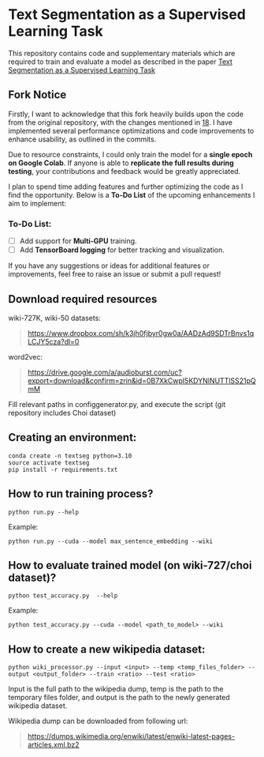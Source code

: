 # Text Segmentation as a Supervised Learning Task

This repository contains code and supplementary materials which are required to train and evaluate a model as described in the paper [Text Segmentation as a Supervised Learning Task](https://arxiv.org/abs/1803.09337)

## Fork Notice

Firstly, I want to acknowledge that this fork heavily builds upon the code from the original repository, with the changes mentioned in [18](https://github.com/koomri/text-segmentation/pull/18). 
I have implemented several performance optimizations and code improvements to enhance usability, as outlined in the commits.

Due to resource constraints, I could only train the model for a **single epoch on Google Colab**. If anyone is able to **replicate the full results during testing**, your contributions and feedback would be greatly appreciated.

I plan to spend time adding features and further optimizing the code as I find the opportunity. Below is a **To-Do List** of the upcoming enhancements I aim to implement:

### To-Do List:
- [ ] Add support for **Multi-GPU** training.
- [ ] Add **TensorBoard logging** for better tracking and visualization.

If you have any suggestions or ideas for additional features or improvements, feel free to raise an issue or submit a pull request!


## Download required resources

wiki-727K, wiki-50 datasets:
>  https://www.dropbox.com/sh/k3jh0fjbyr0gw0a/AADzAd9SDTrBnvs1qLCJY5cza?dl=0

word2vec:
>  https://drive.google.com/a/audioburst.com/uc?export=download&confirm=zrin&id=0B7XkCwpI5KDYNlNUTTlSS21pQmM



Fill relevant paths in configgenerator.py, and execute the script (git repository includes Choi dataset)

## Creating an environment:

    conda create -n textseg python=3.10
    source activate textseg
    pip install -r requirements.txt

## How to run training process?

    python run.py --help

Example:

    python run.py --cuda --model max_sentence_embedding --wiki 

## How to evaluate trained model (on wiki-727/choi dataset)?

    python test_accuracy.py  --help

Example:

    python test_accuracy.py --cuda --model <path_to_model> --wiki



## How to create a new wikipedia dataset:
    python wiki_processor.py --input <input> --temp <temp_files_folder> --output <output_folder> --train <ratio> --test <ratio>

Input is the full path to the wikipedia dump, temp is the path to the temporary files folder, and output is the path to the newly generated wikipedia dataset.

Wikipedia dump can be downloaded from following url:

> https://dumps.wikimedia.org/enwiki/latest/enwiki-latest-pages-articles.xml.bz2

